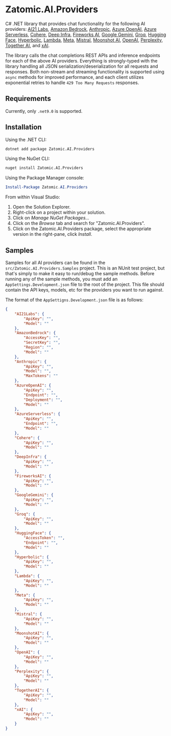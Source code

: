 # Zatomic.AI.Providers

C# .NET library that provides chat functionality for the following AI providers: [AI21 Labs](https://docs.ai21.com/reference/jamba-1-6-api-ref), [Amazon Bedrock](https://docs.aws.amazon.com/bedrock/latest/APIReference/API_runtime_Converse.html), [Anthropic](https://docs.anthropic.com/en/api/messages), [Azure OpenAI](https://learn.microsoft.com/en-us/azure/ai-services/openai/reference), [Azure Serverless](https://learn.microsoft.com/en-us/rest/api/aifoundry/model-inference/get-chat-completions/get-chat-completions), [Cohere](https://docs.cohere.com/v2/reference/chat), [Deep Infra](https://deepinfra.com/docs/openai_api), [Fireworks AI](https://docs.fireworks.ai/api-reference/post-chatcompletions), [Google Gemini](https://ai.google.dev/api/generate-content), [Groq](https://console.groq.com/docs/api-reference#chat-create), [Hugging Face](https://huggingface.co/docs/inference-providers/en/tasks/chat-completion), [Hyperbolic](https://docs.hyperbolic.xyz/reference/create_chat_completion_v1_chat_completions_post), [Lambda](https://docs.lambda.ai/public-cloud/lambda-inference-api/), [Meta](https://llama.developer.meta.com/docs/api/chat/), [Mistral](https://docs.mistral.ai/api/), [Moonshot AI](https://platform.moonshot.ai/docs/api/chat), [OpenAI](https://platform.openai.com/docs/api-reference/chat), [Perplexity](https://docs.perplexity.ai/api-reference/chat-completions-post), [Together AI](https://docs.together.ai/reference/chat-completions-1), and [xAI](https://docs.x.ai/docs/api-reference#messages-anthropic-compatible).

The library calls the chat completions REST APIs and inference endpoints for each of the above AI providers. Everything is strongly-typed with the library handling all JSON serialization/deserialization for all requests and responses. Both non-stream and streaming functionality is supported using `async` methods for improved performance, and each client utilizes exponential retries to handle `429 Too Many Requests` responses.

## Requirements

Currently, only `.net9.0` is supported.

## Installation

Using the .NET CLI:

```sh
dotnet add package Zatomic.AI.Providers
```

Using the NuGet CLI:

```sh
nuget install Zatomic.AI.Providers
```

Using the Package Manager console:

```powershell
Install-Package Zatomic.AI.Providers
```

From within Visual Studio:

1. Open the Solution Explorer.
2. Right-click on a project within your solution.
3. Click on _Manage NuGet Packages..._
4. Click on the _Browse_ tab and search for "Zatomic.AI.Providers".
5. Click on the Zatomic.AI.Providers package, select the appropriate version in the right-pane, click _Install_.

## Samples

Samples for all AI providers can be found in the `src/Zatomic.AI.Providers.Samples` project. This is an NUnit test project, but that's simply to make it easy to run/debug the sample methods. Before running any of the sample methods, you must add an `AppSettings.Development.json` file to the root of the project. This file should contain the API keys, models, etc for the providers you want to run against.

The format of the `AppSettigns.Development.json` file is as follows:

```json
{
    "AI21Labs": {
        "ApiKey": "",
        "Model": ""
    },
    "AmazonBedrock": {
        "AccessKey": "",
        "SecretKey": "",
        "Region": "",
        "Model": ""
    },
    "Anthropic": {
        "ApiKey": "",
        "Model": "",
        "MaxTokens": ""
    },
    "AzureOpenAI": {
        "ApiKey": "",
        "Endpoint": "",
        "Deployment": "",
        "Model": ""
    },
    "AzureServerless": {
        "ApiKey": "",
        "Endpoint": "",
        "Model": ""
    },
    "Cohere": {
        "ApiKey": "",
        "Model": ""
    },
    "DeepInfra": {
        "ApiKey": "",
        "Model": ""
    },
    "FireworksAI": {
        "ApiKey": "",
        "Model": ""
    },
    "GoogleGemini": {
        "ApiKey": "",
        "Model": ""
    },
    "Groq": {
        "ApiKey": "",
        "Model": ""
    },
    "HuggingFace": {
        "AccessToken": "",
        "Endpoint": "",
        "Model": ""
    },
    "Hyperbolic": {
        "ApiKey": "",
        "Model": ""
    },
    "Lambda": {
        "ApiKey": "",
        "Model": ""
    },
    "Meta": {
        "ApiKey": "",
        "Model": ""
    },
    "Mistral": {
        "ApiKey": "",
        "Model": ""
    },
    "MoonshotAI": {
        "ApiKey": "",
        "Model": ""
    },
    "OpenAI": {
        "ApiKey": "",
        "Model": ""
    },
    "Perplexity": {
        "ApiKey": "",
        "Model": ""
    },
    "TogetherAI": {
        "ApiKey": "",
        "Model": ""
    },
    "xAI": {
        "ApiKey": "",
        "Model": ""
    }
}
```
